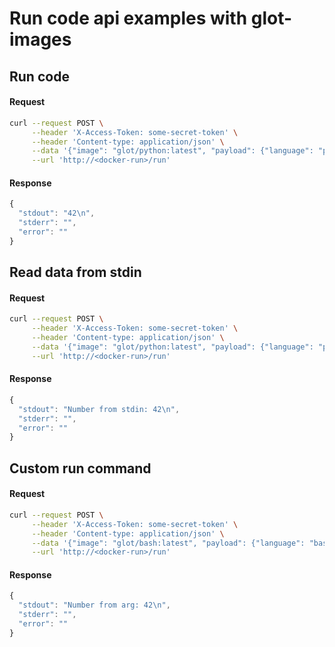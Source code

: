 # Run code api examples with glot-images


## Run code

#### Request

```bash
curl --request POST \
     --header 'X-Access-Token: some-secret-token' \
     --header 'Content-type: application/json' \
     --data '{"image": "glot/python:latest", "payload": {"language": "python", "files": [{"name": "main.py", "content": "print(42)"}]}}' \
     --url 'http://<docker-run>/run'
```

#### Response
```javascript
{
  "stdout": "42\n",
  "stderr": "",
  "error": ""
}
```


## Read data from stdin

#### Request

```bash
curl --request POST \
     --header 'X-Access-Token: some-secret-token' \
     --header 'Content-type: application/json' \
     --data '{"image": "glot/python:latest", "payload": {"language": "python", "stdin": "42", "files": [{"name": "main.py", "content": "print(input(\"Number from stdin: \"))"}]}}' \
     --url 'http://<docker-run>/run'
```

#### Response
```javascript
{
  "stdout": "Number from stdin: 42\n",
  "stderr": "",
  "error": ""
}
```

## Custom run command

#### Request
```bash
curl --request POST \
     --header 'X-Access-Token: some-secret-token' \
     --header 'Content-type: application/json' \
     --data '{"image": "glot/bash:latest", "payload": {"language": "bash", "command": "bash main.sh 42", "files": [{"name": "main.sh", "content": "echo Number from arg: $1"}]}}' \
     --url 'http://<docker-run>/run'
```

#### Response
```javascript
{
  "stdout": "Number from arg: 42\n",
  "stderr": "",
  "error": ""
}
```
